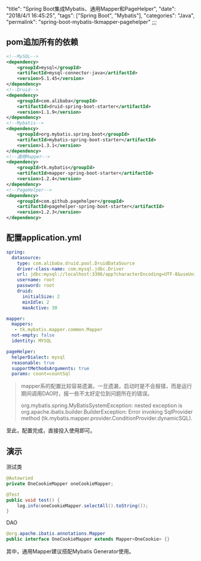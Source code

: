 "title": "Spring Boot集成Mybatis、通用Mapper和PageHelper",
"date": "2018/4/1 16:45:25",
"tags": ["Spring Boot", "Mybatis"],
"categories": "Java",
"permalink": "spring-boot-mybatis-tkmapper-pagehelper" 
;;;

## pom追加所有的依赖

```xml
<!--MySQL-->
<dependency>
	<groupId>mysql</groupId>
	<artifactId>mysql-connector-java</artifactId>
	<version>5.1.45</version>
</dependency>
<!--Druid-->
<dependency>
    <groupId>com.alibaba</groupId>
    <artifactId>druid-spring-boot-starter</artifactId>
    <version>1.1.9</version>
</dependency>
<!--Mybatis-->
<dependency>
    <groupId>org.mybatis.spring.boot</groupId>
    <artifactId>mybatis-spring-boot-starter</artifactId>
	<version>1.3.1</version>
</dependency>
<!--通用Mapper-->
<dependency>
    <groupId>tk.mybatis</groupId>
    <artifactId>mapper-spring-boot-starter</artifactId>
    <version>1.2.4</version>
</dependency>
<!--PageHelper-->
<dependency>
    <groupId>com.github.pagehelper</groupId>
    <artifactId>pagehelper-spring-boot-starter</artifactId>
    <version>1.2.3</version>
</dependency>
```

## 配置application.yml

~~~yaml
spring:
  datasource:
    type: com.alibaba.druid.pool.DruidDataSource
    driver-class-name: com.mysql.jdbc.Driver
    url: jdbc:mysql://localhost:3306/app?characterEncoding=UTF-8&useUnicode=true&useSSL=false&allowMultiQueries=true
    username: root
    password: root
    druid:
      initialSize: 2
      minIdle: 2
      maxActive: 30

mapper:
  mappers:
   - tk.mybatis.mapper.common.Mapper
  not-empty: false
  identity: MYSQL

pageHelper:
  helperDialect: mysql
  reasonable: true
  supportMethodsArguments: true
  params: count=countSql
~~~

> mapper系的配置比较容易遗漏，一旦遗漏，启动时是不会报错，而是运行期间调用DAO时，报一些不太好定位到问题所在的错误。
>
> org.mybatis.spring.MyBatisSystemException: nested exception is org.apache.ibatis.builder.BuilderException: Error invoking SqlProvider method (tk.mybatis.mapper.provider.ConditionProvider.dynamicSQL).  

至此，配置完成，直接投入使用即可。

## 演示

测试类

~~~java
@Autowried
private OneCookieMapper oneCookieMapper;

@Test
public void test() {
    log.info(oneCookieMapper.selectAll().toString());
}
~~~

DAO

~~~java
@org.apache.ibatis.annotations.Mapper
public interface OneCookieMapper extends Mapper<OneCookie> {}
~~~

其中，通用Mapper建议搭配Mybatis Generator使用。

